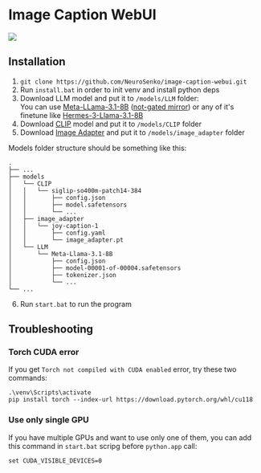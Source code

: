 # Image Caption WebUI

![](https://files.catbox.moe/pmh8dw.jpg)

## Installation
1. `git clone https://github.com/NeuroSenko/image-caption-webui.git`
2. Run `install.bat` in order to init venv and install python deps
3. Download LLM model and put it to `/models/LLM` folder:  
You can use [Meta-LLama-3.1-8B](https://huggingface.co/meta-llama/Meta-Llama-3.1-8B/tree/main) ([not-gated mirror](https://huggingface.co/unsloth/Meta-Llama-3.1-8B/tree/main)) or any of it's finetune like [Hermes-3-Llama-3.1-8B](https://huggingface.co/NousResearch/Hermes-3-Llama-3.1-8B/tree/main)
4. Download [CLIP](https://huggingface.co/google/siglip-so400m-patch14-384/tree/main) model and put it to `/models/CLIP` folder
5. Download [Image Adapter](https://huggingface.co/spaces/fancyfeast/joy-caption-pre-alpha/tree/main/wpkklhc6) and put it to `/models/image_adapter` folder

Models folder structure should be something like this:
```
.
├── ...
├── models
│   └── CLIP
│   │   └── siglip-so400m-patch14-384
│   │       ├── config.json
│   │       ├── model.safetensors
│   │       └── ...
│   ├── image_adapter
│   │   └── joy-caption-1
│   │       ├── config.yaml
│   │       └── image_adapter.pt
│   └── LLM
│       └── Meta-Llama-3.1-8B
│           ├── config.json
│           ├── model-00001-of-00004.safetensors
│           ├── tokenizer.json
│           └── ...
└── ...
```
6. Run `start.bat` to run the program

## Troubleshooting
### Torch CUDA error
If you get `Torch not compiled with CUDA enabled` error, try these two commands:
```
.\venv\Scripts\activate
pip install torch --index-url https://download.pytorch.org/whl/cu118
```

### Use only single GPU
If you have multiple GPUs and want to use only one of them, you can add this command in `start.bat` scripg before `python.app` call:
```
set CUDA_VISIBLE_DEVICES=0
```
